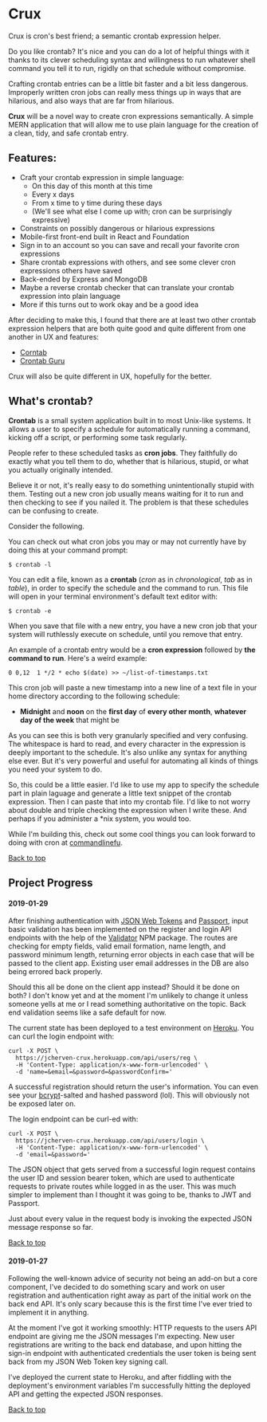 # Crux

Crux is cron's best friend; a semantic crontab expression helper.

Do you like crontab? It's nice and you can do a lot of helpful things with it thanks to its clever scheduling syntax and willingness to run whatever shell command you tell it to run, rigidly on that schedule without compromise.

Crafting crontab entries can be a little bit faster and a bit less dangerous. Improperly written cron jobs can really mess things up in ways that are hilarious, and also ways that are far from hilarious.

__Crux__ will be a novel way to create cron expressions semantically. A simple MERN application that will allow me to use plain language for the creation of a clean, tidy, and safe crontab entry.

## Features:
- Craft your crontab expression in simple language:
  - On this day of this month at this time
  - Every x days
  - From x time to y time during these days
  - (We'll see what else I come up with; cron can be surprisingly expressive)
- Constraints on possibly dangerous or hilarious expressions
- Mobile-first front-end built in React and Foundation
- Sign in to an account so you can save and recall your favorite cron expressions
- Share crontab expressions with others, and see some clever cron expressions others have saved
- Back-ended by Express and MongoDB
- Maybe a reverse crontab checker that can translate your crontab expression into plain language
- More if this turns out to work okay and be a good idea

After deciding to make this, I found that there are at least two other crontab expression helpers that are both quite good and quite different from one another in UX and features:
- [Corntab](http://corntab.com)
- [Crontab Guru](https://crontab.guru)

Crux will also be quite different in UX, hopefully for the better.

## What's crontab?
__Crontab__ is a small system application built in to most Unix-like systems. It allows a user to specify a schedule for automatically running a command, kicking off a script, or performing some task regularly.

People refer to these scheduled tasks as **__cron jobs__**. They faithfully do exactly what you tell them to do, whether that is hilarious, stupid, or what you actually originally intended.

Believe it or not, it's really easy to do something unintentionally stupid with them. Testing out a new cron job usually means waiting for it to run and then checking to see if you nailed it. The problem is that these schedules can be confusing to create.

Consider the following.

You can check out what cron jobs you may or may not currently have by doing this at your command prompt:
```
$ crontab -l
```
You can edit a file, known as a **__crontab__** (*cron* as in *chronological*, *tab* as in *table*), in order to specify the schedule and the command to run. This file will open in your terminal environment's default text editor with:
```
$ crontab -e
```
When you save that file with a new entry, you have a new cron job that your system will ruthlessly execute on schedule, until you remove that entry.

An example of a crontab entry would be a **__cron expression__** followed by **__the command to run__**. Here's a weird example:
```
0 0,12  1 */2 * echo $(date) >> ~/list-of-timestamps.txt
```
This cron job will paste a new timestamp into a new line of a text file in your home directory according to the following schedule:
  - __Midnight__ and __noon__ on the __first day__ of __every other month__, __whatever day of the week__ that might be

As you can see this is both very granularly specified and very confusing. The whitespace is hard to read, and every character in the expression is deeply important to the schedule. It's also unlike any syntax for anything else ever. But it's very powerful and useful for automating all kinds of things you need your system to do.

So, this could be a little easier. I'd like to use my app to specify the schedule part in plain laguage and generate a little text snippet of the crontab expression. Then I can paste that into my crontab file. I'd like to not worry about double and triple checking the expression when I write these. And perhaps if you administer a \*nix system, you would too.

While I'm building this, check out some cool things you can look forward to doing with cron at [commandlinefu](https://www.commandlinefu.com/commands/matching/cron/Y3Jvbg==/sort-by-votes).

[Back to top](#Crux)

## Project Progress
#### **__2019-01-29__**
After finishing authentication with [JSON Web Tokens](https://jwt.io/) and [Passport](http://www.passportjs.org/), input basic validation has been implemented on the register and login API endpoints with the help of the [Validator](https://www.npmjs.com/package/validator) NPM package. The routes are checking for empty fields, valid email formation, name length, and password minimum length, returning error objects in each case that will be passed to the client app. Existing user email addresses in the DB are also being errored back properly.

Should this all be done on the client app instead? Should it be done on both? I don't know yet and at the moment I'm unlikely to change it unless someone yells at me or I read something authoritative on the topic. Back end validation seems like a safe default for now.

The current state has been deployed to a test environment on [Heroku](https://www.heroku.com/). You can curl the login endpoint with:
````
curl -X POST \
  https://jcherven-crux.herokuapp.com/api/users/reg \
  -H 'Content-Type: application/x-www-form-urlencoded' \
  -d 'name=&email=&password=&passwordConfirm='
````
A successful registration should return the user's information. You can even see your [bcrypt](https://www.npmjs.com/package/bcrypt)-salted and hashed password (lol). This will obviously not be exposed later on.

The login endpoint can be curl-ed with:
````
curl -X POST \
  https://jcherven-crux.herokuapp.com/api/users/login \
  -H 'Content-Type: application/x-www-form-urlencoded' \
  -d 'email=&password='
````
The JSON object that gets served from a successful login request contains the user ID and session bearer token, which are used to authenticate requests to private routes while logged in as the user. This was much simpler to implement than I thought it was going to be, thanks to JWT and Passport.

Just about every value in the request body is invoking the expected JSON message response so far.

[Back to top](#Crux)

#### **__2019-01-27__**
Following the well-known advice of security not being an add-on but a core component, I've decided to do something scary and work on user registration and authentication right away as part of the initial work on the back end API. It's only scary because this is the first time I've ever tried to implement it in anything.

At the moment I've got it working smoothly: HTTP requests to the users API endpoint are giving me the JSON messages I'm expecting. New user registrations are writing to the back end database, and upon hitting the sign-in endpoint with authenticated credentials the user token is being sent back from my JSON Web Token key signing call.

I've deployed the current state to Heroku, and after fiddling with the deployment's environment variables I'm successfully hitting the deployed API and getting the expected JSON responses.

[Back to top](#Crux)
